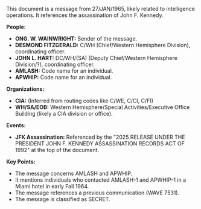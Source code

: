 This document is a message from 27/JAN/1965, likely related to intelligence operations. It references the assassination of John F. Kennedy.

**People:**

*   **ONG. W. WAINWRIGHT:** Sender of the message.
*   **DESMOND FITZGERALD:** C/WH (Chief/Western Hemisphere Division), coordinating officer.
*   **JOHN L. HART:** DC/WH/(SA) (Deputy Chief/Western Hemisphere Division/?), coordinating officer.
*   **AMLASH:** Code name for an individual.
*   **APWHIP:** Code name for an individual.

**Organizations:**

*   **CIA:** (Inferred from routing codes like C/WE, C/CI, C/FI)
*   **WH/SA/EOB:** Western Hemisphere/Special Activities/Executive Office Building (likely a CIA division or office).

**Events:**

*   **JFK Assassination:** Referenced by the "2025 RELEASE UNDER THE PRESIDENT JOHN F. KENNEDY ASSASSINATION RECORDS ACT OF 1992" at the top of the document.

**Key Points:**

*   The message concerns AMLASH and APWHIP.
*   It mentions individuals who contacted AMLASH-1 and APWHIP-1 in a Miami hotel in early Fall 1964.
*   The message references a previous communication (WAVE 7531).
*   The message is classified as SECRET.
